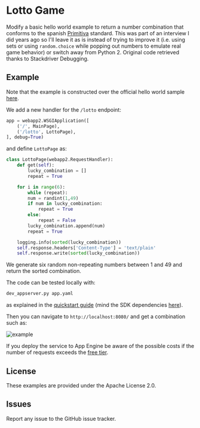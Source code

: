 # Lotto Game

Modify a basic hello world example to return a number combination that conforms to the spanish [Primitiva](https://www.loteriasyapuestas.es/es/resultados/primitiva) standard. This was part of an interview I did years ago so I'll leave it as is instead of trying to improve it (i.e. using sets or using `random.choice` while popping out numbers to emulate real game behavior) or switch away from Python 2. Original code retrieved thanks to Stackdriver Debugging.

## Example

Note that the example is constructed over the official hello world sample [here](https://github.com/GoogleCloudPlatform/python-docs-samples/tree/master/appengine/standard/hello_world).

We add a new handler for the `/lotto` endpoint:

```python
app = webapp2.WSGIApplication([
    ('/', MainPage),
    ('/lotto', LottoPage),
], debug=True)
```

and define `LottoPage` as:

```python
class LottoPage(webapp2.RequestHandler):
    def get(self):
        lucky_combination = []
        repeat = True

	for i in range(6):
	    while (repeat):
		num = randint(1,49)
		if num in lucky_combination:
		    repeat = True
		else:
		    repeat = False  
	    lucky_combination.append(num)
	    repeat = True

	logging.info(sorted(lucky_combination))
    self.response.headers['Content-Type'] = 'text/plain'
    self.response.write(sorted(lucky_combination))
```

We generate six random non-repeating numbers between 1 and 49 and return the sorted combination.

The code can be tested locally with:

```bash
dev_appserver.py app.yaml
```

as explained in the [quickstart guide](https://cloud.google.com/appengine/docs/standard/python/quickstart#test_the_application) (mind the SDK dependencies [here](https://cloud.google.com/appengine/docs/standard/python/quickstart#before-you-begin)).

Then you can navigate to `http://localhost:8080/` and get a combination such as:

![example](https://user-images.githubusercontent.com/29493411/69971425-290bd700-1520-11ea-9913-9ed3369cfc04.png)

If you deploy the service to App Engine be aware of the possible costs if the number of requests exceeds the [free tier](https://cloud.google.com/free/docs/gcp-free-tier).

## License

These examples are provided under the Apache License 2.0.

## Issues

Report any issue to the GitHub issue tracker.
